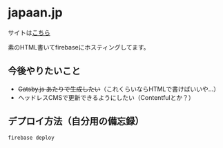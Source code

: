 # japaan.jp

サイトは[こちら](https://japaan.jp)

素のHTML書いてfirebaseにホスティングしてます。

## 今後やりたいこと

+ ~~Gatsby.js あたりで生成したい~~（これくらいならHTMLで書けばいいや…）
+ ヘッドレスCMSで更新できるようにしたい（Contentfulとか？）

## デプロイ方法（自分用の備忘録）

```
firebase deploy
```
